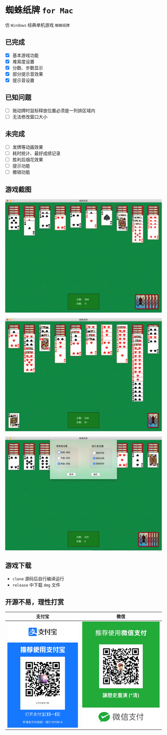 # 蜘蛛纸牌 `for Mac`

仿 `Windows` 经典单机游戏 `蜘蛛纸牌`

## 已完成

- [x] 基本游戏功能
- [x] 难易度设置
- [x] 分数、步数显示
- [x] 部分提示音效果
- [x] 提示音设置

## 已知问题

- [ ] 拖动牌时鼠标释放位置必须是一列排区域内
- [ ] 无法修改窗口大小

## 未完成
- [ ] 发牌等动画效果
- [ ] 耗时统计、最好成绩记录
- [ ] 胜利后烟花效果
- [ ] 提示功能
- [ ] 撤销功能

## 游戏截图

![image](./images/shot_1.jpg)

![image](./images/shot_2.jpg)

![image](./images/shot_3.jpg)

## 游戏下载

* `clone` 源码后自行编译运行
* `release` 中下载 `dmg` 文件

## 开源不易，理性打赏

支付宝 | 微信
---|---
![image](./images/zhifubao.jpg) | ![image](./images/weixin.jpg)






